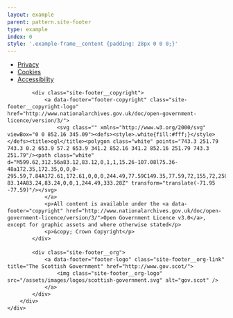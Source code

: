 ```yaml
---
layout: example
parent: pattern.site-footer
type: example
index: 0
style: '.example-frame__content {padding: 28px 0 0 0;}'
---
```


<footer class="site-footer">
    <div class="wrapper">
        <div class="site-footer__content">
            <ul class="site-footer__site-items">
                <li class="site-items__item">
                    <a data-footer="footer-link-1" href="#">Privacy</a>
                </li>
                <li class="site-items__item">
                    <a data-footer="footer-link-2" href="#">Cookies</a>
                </li>
                <li class="site-items__item">
                    <a data-footer="footer-link-3" href="#">Accessibility</a>
                </li>
            </ul>

            <div class="site-footer__copyright">
                <a data-footer="footer-copyright" class="site-footer__copyright-logo" href="http://www.nationalarchives.gov.uk/doc/open-government-licence/version/3/">
                    <svg class="" xmlns="http://www.w3.org/2000/svg" viewBox="0 0 852.16 345.09"><defs><style>.white{fill:#fff;}</style></defs><title>ogl</title><polygon class="white" points="743.3 251.79 743.3 0.2 653.9 57.2 653.9 341.2 852.16 341.2 852.16 251.79 743.3 251.79"/><path class="white" d="M599.62,312.56a83.12,83.12,0,1,1,15.26-107.08l75.36-48a172.35,172.35,0,0,0-295.59,7.84A172.61,172.61,0,0,0,244.49,77.59C149.35,77.59,72,155,72,250.14s77.4,172.54,172.54,172.54A172.6,172.6,0,0,0,394.65,335a172.29,172.29,0,0,0,263.9,44.78l34.25,39.07h5.33V264H557ZM244.49,333.28a83.14,83.14,0,1,1,83.14-83.14A83.24,83.24,0,0,1,244.49,333.28Z" transform="translate(-71.95 -77.59)"/></svg>
                </a>
                <p>All content is available under the <a data-footer="copyright" href="http://www.nationalarchives.gov.uk/doc/open-government-licence/version/3/">Open Government Licence v3.0</a>, except for graphic assets and where otherwise stated</p>
                <p>&copy; Crown Copyright</p>
            </div>

            <div class="site-footer__org">
                <a data-footer="footer-logo" class="site-footer__org-link" title="The Scottish Government" href="http://www.gov.scot/">
                    <img class="site-footer__org-logo" src="/assets/images/logos/scottish-government.svg" alt="gov.scot" />
                </a>
            </div>
        </div>
    </div>
</footer>
